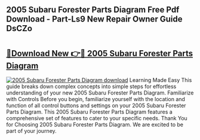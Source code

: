 ## 2005 Subaru Forester Parts Diagram Free Pdf Download - Part-Ls9 New Repair Owner Guide DsCZo

# <h2><a href="http://dfmtm2h.blite.top/?on=2005+Subaru+Forester+Parts+Diagram">🔗Download New 👉🔴 2005 Subaru Forester Parts Diagram</a></h2>

[![2005 Subaru Forester Parts Diagram download](https://i.imgur.com/lujVjoI.png)](http://dfmtm2h.blite.top/?on=2005+Subaru+Forester+Parts+Diagram)
Learning Made Easy This guide breaks down complex concepts into simple steps for effortless understanding of your new 2005 Subaru Forester Parts Diagram. Familiarize with Controls Before you begin, familiarize yourself with the location and function of all control buttons and settings on your 2005 Subaru Forester Parts Diagram. This 2005 Subaru Forester Parts Diagram features a comprehensive set of features to cater to your specific needs. Thank You for Choosing 2005 Subaru Forester Parts Diagram. We are excited to be part of your journey.
